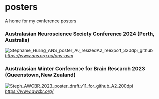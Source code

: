 # posters
A home for my conference posters

### Australasian Neuroscience Society Conference 2024 (Perth, Australia)
![Stephanie_Huang_ANS_poster_A0_resizedA2_reexport_320dpi_github](https://github.com/user-attachments/assets/4df48a10-4783-4d9e-8db5-cf67d1b4caea)
*https://www.ans.org.au/ans-asm*

### Australasian Winter Conference for Brain Research 2023 (Queenstown, New Zealand)
![Steph_AWCBR_2023_poster_draft_v11_for_github_A2_200dpi](https://github.com/user-attachments/assets/82088eeb-6932-4065-95e3-f4a7598def41)
*https://www.awcbr.org/*





